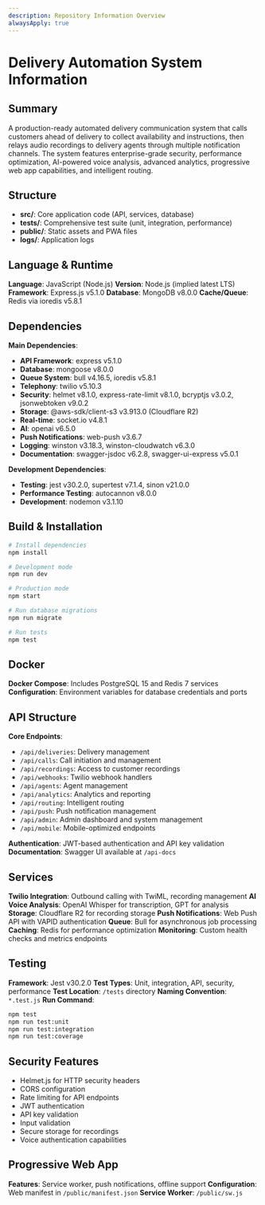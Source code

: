 ```yaml
---
description: Repository Information Overview
alwaysApply: true
---
```


# Delivery Automation System Information

## Summary
A production-ready automated delivery communication system that calls customers ahead of delivery to collect availability and instructions, then relays audio recordings to delivery agents through multiple notification channels. The system features enterprise-grade security, performance optimization, AI-powered voice analysis, advanced analytics, progressive web app capabilities, and intelligent routing.

## Structure
- **src/**: Core application code (API, services, database)
- **tests/**: Comprehensive test suite (unit, integration, performance)
- **public/**: Static assets and PWA files
- **logs/**: Application logs

## Language & Runtime
**Language**: JavaScript (Node.js)
**Version**: Node.js (implied latest LTS)
**Framework**: Express.js v5.1.0
**Database**: MongoDB v8.0.0
**Cache/Queue**: Redis via ioredis v5.8.1

## Dependencies
**Main Dependencies**:
- **API Framework**: express v5.1.0
- **Database**: mongoose v8.0.0
- **Queue System**: bull v4.16.5, ioredis v5.8.1
- **Telephony**: twilio v5.10.3
- **Security**: helmet v8.1.0, express-rate-limit v8.1.0, bcryptjs v3.0.2, jsonwebtoken v9.0.2
- **Storage**: @aws-sdk/client-s3 v3.913.0 (Cloudflare R2)
- **Real-time**: socket.io v4.8.1
- **AI**: openai v6.5.0
- **Push Notifications**: web-push v3.6.7
- **Logging**: winston v3.18.3, winston-cloudwatch v6.3.0
- **Documentation**: swagger-jsdoc v6.2.8, swagger-ui-express v5.0.1

**Development Dependencies**:
- **Testing**: jest v30.2.0, supertest v7.1.4, sinon v21.0.0
- **Performance Testing**: autocannon v8.0.0
- **Development**: nodemon v3.1.10

## Build & Installation
```bash
# Install dependencies
npm install

# Development mode
npm run dev

# Production mode
npm start

# Run database migrations
npm run migrate

# Run tests
npm test
```

## Docker
**Docker Compose**: Includes PostgreSQL 15 and Redis 7 services
**Configuration**: Environment variables for database credentials and ports

## API Structure
**Core Endpoints**:
- `/api/deliveries`: Delivery management
- `/api/calls`: Call initiation and management
- `/api/recordings`: Access to customer recordings
- `/api/webhooks`: Twilio webhook handlers
- `/api/agents`: Agent management
- `/api/analytics`: Analytics and reporting
- `/api/routing`: Intelligent routing
- `/api/push`: Push notification management
- `/api/admin`: Admin dashboard and system management
- `/api/mobile`: Mobile-optimized endpoints

**Authentication**: JWT-based authentication and API key validation
**Documentation**: Swagger UI available at `/api-docs`

## Services
**Twilio Integration**: Outbound calling with TwiML, recording management
**AI Voice Analysis**: OpenAI Whisper for transcription, GPT for analysis
**Storage**: Cloudflare R2 for recording storage
**Push Notifications**: Web Push API with VAPID authentication
**Queue**: Bull for asynchronous job processing
**Caching**: Redis for performance optimization
**Monitoring**: Custom health checks and metrics endpoints

## Testing
**Framework**: Jest v30.2.0
**Test Types**: Unit, integration, API, security, performance
**Test Location**: `/tests` directory
**Naming Convention**: `*.test.js`
**Run Command**:
```bash
npm test
npm run test:unit
npm run test:integration
npm run test:coverage
```

## Security Features
- Helmet.js for HTTP security headers
- CORS configuration
- Rate limiting for API endpoints
- JWT authentication
- API key validation
- Input validation
- Secure storage for recordings
- Voice authentication capabilities

## Progressive Web App
**Features**: Service worker, push notifications, offline support
**Configuration**: Web manifest in `/public/manifest.json`
**Service Worker**: `/public/sw.js`